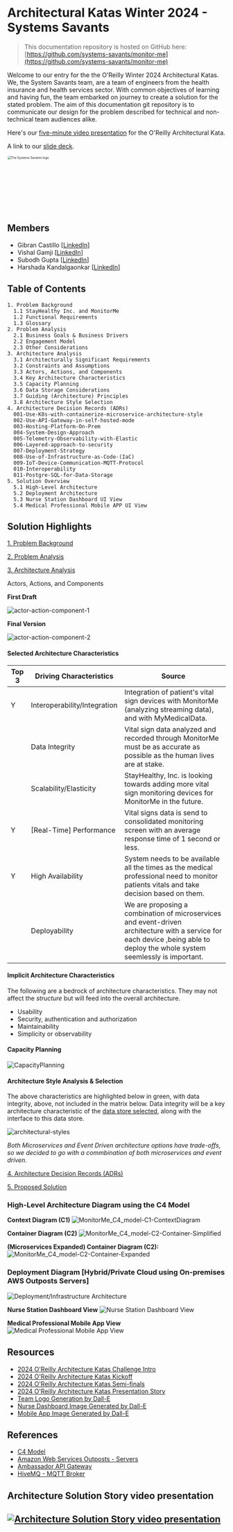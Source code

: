 # Architectural Katas Winter 2024 - Systems Savants

<!-- <img src="assets/images/gold-medal.png" width="150" height="150"/> **1st Place Winners of the O'Reilly Architecture Katas Winter 2024** -->

> This documentation repository is hosted on GitHub here: [https://github.com/systems-savants/monitor-me](https://github.com/systems-savants/monitor-me)

Welcome to our entry for the the O'Reilly Winter 2024 Architectural Katas. We, the System Savants team, are a team of engineers from the health insurance and health services sector. With common objectives of learning and having fun, the team embarked on journey to create a solution for the stated problem. The aim of this documentation git repository is to communicate our design for the problem described for technical and non-technical team audiences alike.

Here's our [five-minute video presentation](https://www.youtube.com/watch?v=vP2wVbwkYJA) for the O'Reilly Architectural Kata. 

A link to our [slide deck](assets/docs/Katas-SystemSavants.pdf). 

<img src="assets/images/syst_savants_logo.png" alt="The Systems Savants logo" style="zoom:50%;" height="250" width="250" />

## Members
- Gibran Castillo [[LinkedIn](https://www.linkedin.com/in/gibran-castillo/)]
- Vishal Gamji [[LinkedIn](https://www.linkedin.com/in/vishalgamji/)]
- Subodh Gupta [[LinkedIn](https://www.linkedin.com/in/subodh-gupta-792b9010a/)]
- Harshada Kandalgaonkar [[LinkedIn](https://www.linkedin.com/in/harshada-kandalgaonkar/)]


## Table of Contents 
```
1. Problem Background
  1.1 StayHealthy Inc. and MonitorMe
  1.2 Functional Requirements
  1.3 Glossary 
2. Problem Analysis
  2.1 Business Goals & Business Drivers
  2.2 Engagement Model
  2.3 Other Considerations
3. Architecture Analysis
  3.1 Architecturally Significant Requirements
  3.2 Constraints and Assumptions
  3.3 Actors, Actions, and Components
  3.4 Key Architecture Characteristics
  3.5 Capacity Planning
  3.6 Data Storage Considerations
  3.7 Guiding (Architecture) Principles
  3.8 Architecture Style Selection
4. Architecture Decision Records (ADRs)
  001-Use-K8s-with-containerize-microservice-architecture-style
  002-Use-API-Gateway-in-self-hosted-mode
  003-Hosting-Platform-On-Prem
  004-System-Design-Approach
  005-Telemetry-Observability-with-Elastic
  006-Layered-approach-to-security
  007-Deployment-Strategy
  008-Use-of-Infrastructure-as-Code-(IaC)
  009-IoT-Device-Communication-MQTT-Protocol
  010-Interoperability
  011-Postgre-SQL-for-Data-Storage
5. Solution Overview
  5.1 High-Level Architecture
  5.2 Deployment Architecture
  5.3 Nurse Station Dashboard UI View
  5.4 Medical Professional Mobile APP UI View

```

## Solution Highlights

[1. Problem Background](1.%20Problem%20Background/README.md)

[2. Problem Analysis](2.%20Problem%20Analysis/README.md)

[3. Architecture Analysis](3.%20Architecture%20Analysis/README.md)


Actors, Actions, and Components

**First Draft**

![actor-action-component-1](assets/images/actor-action-component-1.png)


**Final Version**

![actor-action-component-2](assets/images/actor-action-component-2.png)


#### Selected Architecture Characteristics

| Top 3 | Driving Characteristics      | Source                                                       |
| ----- | ---------------------------- | ------------------------------------------------------------ |
| Y     | Interoperability/Integration | Integration of patient's vital sign devices with MonitorMe (analyzing streaming data), and with MyMedicalData. |
|       | Data Integrity               | Vital sign data analyzed and recorded through MonitorMe must be as accurate as possible as the human lives are at stake. |
|       | Scalability/Elasticity       | StayHealthy, Inc. is looking towards adding more vital sign monitoring devices for MonitorMe in the future. |
| Y     | [Real-Time] Performance      | Vital signs data is send to consolidated monitoring screen with an average response time of 1 second or less. |
| Y     | High Availability            | System needs to be available all the times as the medical professional need to monitor patients vitals and take decision based on them. |
|       | Deployability                | We are proposing a combination of microservices and event-driven architecture with a service for each device ,being able to deploy the whole system seemlessly is important. |

#### Implicit Architecture Characteristics

The following are a bedrock of architecture characteristics. They may not affect the *structure* but will feed into the overall architecture.

- Usability
- Security, authentication and authorization
- Maintainability
- Simplicity or observability



#### Capacity Planning

![CapacityPlanning](assets/images/CapacityPlanningData.png)


#### Architecture Style Analysis & Selection

The above characteristics are highlighted below in green, with data integrity, above, not included in the matrix below. Data integrity will be a key architecture characteristic of the [data store selected](DataStore.md), along with the interface to this data store.

![architectural-styles](assets/images/architectural-styles-MonitorMe.png)


*Both Microservices and Event Driven architecture options have trade-offs, so we decided to go with a commbination of both microservices and event driven.*

[4. Architecture Decision Records (ADRs)](/4.%20Architecture%20Decision%20Records/README.md) 

[5. Proposed Solution](3.%20Architecture%20Analysis/README.md) 


### High-Level Architecture Diagram using the C4 Model

**Context Diagram (C1)**
![MonitorMe_C4_model-C1-ContextDiagram](assets/Diagrams/MonitorMe_C4_model-C1-ContextDiagram.png)

**Container Diagram (C2)**
![MonitorMe_C4_model-C2-Container-Simplified](assets/Diagrams/MonitorMe_C4_model-C2-Container-Simplified.png)

**(Microservices Expanded) Container Diagram (C2):**
![MonitorMe_C4_model-C2-Container-Expanded](assets/Diagrams/MonitorMe_C4_model-C2-Container-Expanded.png)


### Deployment Diagram [Hybrid/Private Cloud using On-premises AWS Outposts Servers]
![Deployment/Infrastructure Architecture](assets/Diagrams/MonitorMe_Deployment_Diagram.png)

**Nurse Station Dashboard View**
![Nurse Station Dashboard View](assets/images/Dashboard.webp)


**Medical Professional Mobile App View**
![Medical Professional Mobile App View](assets/images/MobileApp.webp)


## Resources <a href='#' id='resources'></a>

- [2024 O'Reilly Architecture Katas Challenge Intro](assets/docs/0_challenge.pdf)
- [2024 O'Reilly Architecture Katas Kickoff](assets/docs/1_contest_kickoff.pdf)
- [2024 O'Reilly Architecture Katas Semi-finals](assets/docs/2_semifinals.pdf)
- [2024 O'Reilly Architecture Katas Presentation Story](assets/docs/architecture_solution_story.pdf)
- [Team Logo Generation by Dall-E](https://openai.com/dall-e-2)
- [Nurse Dashboard Image Generated by Dall-E](https://openai.com/dall-e-2)
- [Mobile App Image Generated by Dall-E](https://openai.com/dall-e-2)


## References

- [C4 Model](https://c4model.com/)
- [Amazon Web Services Outposts - Servers](https://aws.amazon.com/outposts/servers/?nc=sn&loc=3)
- [Ambassador API Gateway](https://www.getambassador.io/)
- [HiveMQ - MQTT Broker](https://www.hivemq.com/info/mqtt-broker)


## Architecture Solution Story video presentation

[![Architecture Solution Story video presentation](https://img.youtube.com/vi/vP2wVbwkYJA/mqdefault.jpg)](https://www.youtube.com/watch?v=vP2wVbwkYJA)
---
